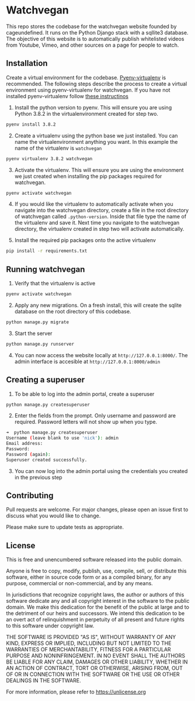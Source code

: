 # Watchvegan

This repo stores the codebase for the watchvegan website founded by cageundefined. It runs on the Python Django stack with a sqllite3 database. The objective of this website is to automatically publish whitelisted videos from Youtube, Vimeo, and other sources on a page for people to watch.

## Installation

Create a virtual environment for the codebase. [Pyenv-virtualenv](https://github.com/pyenv/pyenv-virtualenv) is recommended. The following steps describe the process to create a virtual environment using pyenv-virtualenv for watchvegan. If you have not installed pyenv-virtualenv follow [these instructinos](https://github.com/pyenv/pyenv-virtualenv#installation)

1. Install the python version to pyenv. This will ensure you are using Python 3.8.2 in the virtualenvironment created for step two.
```bash
pyenv install 3.8.2
```
2. Create a virtualenv using the python base we just installed. You can name the virtualenvironment anything you want. In this example the name of the virtualenv is `watchvegan`
```bash
pyenv virtualenv 3.8.2 watchvegan
```
3. Activate the virtualenv. This will ensure you are using the environment we just created when installing the pip packages required for watchvegan.
```bash
pyenv activate watchvegan
```
4.  If you would like the virtualenv to automatically activate when you navigate into the watchvegan directory, create a file in the root directory of watchvegan called `.python-version`. Inside that file type the name of the virtualenv and save it. Next time you navigate to the watchvegan directory, the virtualenv created in step two will activate automatically.

5. Install the required pip packages onto the active virtualenv
```bash
pip install -r requirements.txt
```
## Running watchvegan

1. Verify that the virtualenv is active
```bash
pyenv activate watchvegan
```
2. Apply any new migrations. On a fresh install, this will create the sqlite database on the root directory of this codebase.
```bash
python manage.py migrate
```
3. Start the server
```bash
python manage.py runserver
```
4. You can now access the website locally at `http://127.0.0.1:8000/`. The admin interface is accesible at `http://127.0.0.1:8000/admin`
## Creating a superuser
1. To be able to log into the admin portal, create a superuser
```bash
python manage.py createsuperuser
```
2. Enter the fields from the prompt. Only username and password are required. Password letters will not show up when you type.
```bash
➜  python manage.py createsuperuser
Username (leave blank to use 'nick'): admin
Email address: 
Password: 
Password (again): 
Superuser created successfully.
```
3. You can now log into the admin portal using the credentials you created in the previous step
## Contributing
Pull requests are welcome. For major changes, please open an issue first to discuss what you would like to change.

Please make sure to update tests as appropriate.

## License
This is free and unencumbered software released into the public domain.

Anyone is free to copy, modify, publish, use, compile, sell, or
distribute this software, either in source code form or as a compiled
binary, for any purpose, commercial or non-commercial, and by any
means.

In jurisdictions that recognize copyright laws, the author or authors
of this software dedicate any and all copyright interest in the
software to the public domain. We make this dedication for the benefit
of the public at large and to the detriment of our heirs and
successors. We intend this dedication to be an overt act of
relinquishment in perpetuity of all present and future rights to this
software under copyright law.

THE SOFTWARE IS PROVIDED "AS IS", WITHOUT WARRANTY OF ANY KIND,
EXPRESS OR IMPLIED, INCLUDING BUT NOT LIMITED TO THE WARRANTIES OF
MERCHANTABILITY, FITNESS FOR A PARTICULAR PURPOSE AND NONINFRINGEMENT.
IN NO EVENT SHALL THE AUTHORS BE LIABLE FOR ANY CLAIM, DAMAGES OR
OTHER LIABILITY, WHETHER IN AN ACTION OF CONTRACT, TORT OR OTHERWISE,
ARISING FROM, OUT OF OR IN CONNECTION WITH THE SOFTWARE OR THE USE OR
OTHER DEALINGS IN THE SOFTWARE.

For more information, please refer to <https://unlicense.org>